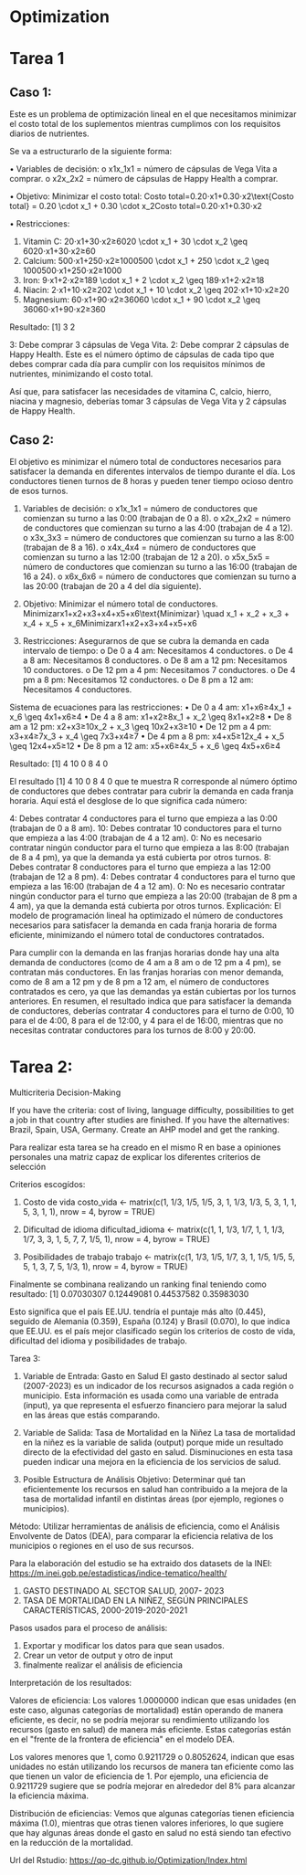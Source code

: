 # Optimization

# Tarea 1

## Caso 1: 

Este es un problema de optimización lineal en el que necesitamos minimizar el costo total de los suplementos mientras cumplimos con los requisitos diarios de nutrientes.

Se va a estructurarlo de la siguiente forma:

•	Variables de decisión:
o	x1x_1x1 = número de cápsulas de Vega Vita a comprar.
o	x2x_2x2 = número de cápsulas de Happy Health a comprar.

•	Objetivo: Minimizar el costo total:
Costo total=0.20⋅x1+0.30⋅x2\text{Costo total} = 0.20 \cdot x_1 + 0.30 \cdot x_2Costo total=0.20⋅x1+0.30⋅x2

•	Restricciones:
1.	Vitamin C: 20⋅x1+30⋅x2≥6020 \cdot x_1 + 30 \cdot x_2 \geq 6020⋅x1+30⋅x2≥60
2.	Calcium: 500⋅x1+250⋅x2≥1000500 \cdot x_1 + 250 \cdot x_2 \geq 1000500⋅x1+250⋅x2≥1000
3.	Iron: 9⋅x1+2⋅x2≥189 \cdot x_1 + 2 \cdot x_2 \geq 189⋅x1+2⋅x2≥18
4.	Niacin: 2⋅x1+10⋅x2≥202 \cdot x_1 + 10 \cdot x_2 \geq 202⋅x1+10⋅x2≥20
5.	Magnesium: 60⋅x1+90⋅x2≥36060 \cdot x_1 + 90 \cdot x_2 \geq 36060⋅x1+90⋅x2≥360

Resultado: [1] 3 2

3: Debe comprar 3 cápsulas de Vega Vita.
2: Debe comprar 2 cápsulas de Happy Health.
Este es el número óptimo de cápsulas de cada tipo que debes comprar cada día para cumplir con los requisitos mínimos de nutrientes, minimizando el costo total.

Así que, para satisfacer las necesidades de vitamina C, calcio, hierro, niacina y magnesio, deberías tomar 3 cápsulas de Vega Vita y 2 cápsulas de Happy Health.

## Caso 2: 

El objetivo es minimizar el número total de conductores necesarios para satisfacer la demanda en diferentes intervalos de tiempo durante el día. Los conductores tienen turnos de 8 horas y pueden tener tiempo ocioso dentro de esos turnos.

1.	Variables de decisión:
o	x1x_1x1 = número de conductores que comienzan su turno a las 0:00 (trabajan de 0 a 8).
o	x2x_2x2 = número de conductores que comienzan su turno a las 4:00 (trabajan de 4 a 12).
o	x3x_3x3 = número de conductores que comienzan su turno a las 8:00 (trabajan de 8 a 16).
o	x4x_4x4 = número de conductores que comienzan su turno a las 12:00 (trabajan de 12 a 20).
o	x5x_5x5 = número de conductores que comienzan su turno a las 16:00 (trabajan de 16 a 24).
o	x6x_6x6 = número de conductores que comienzan su turno a las 20:00 (trabajan de 20 a 4 del día siguiente).

2.	Objetivo: Minimizar el número total de conductores.
Minimizarx1+x2+x3+x4+x5+x6\text{Minimizar} \quad x_1 + x_2 + x_3 + x_4 + x_5 + x_6Minimizarx1+x2+x3+x4+x5+x6

4.	Restricciones: Asegurarnos de que se cubra la demanda en cada intervalo de tiempo:
o	De 0 a 4 am: Necesitamos 4 conductores.
o	De 4 a 8 am: Necesitamos 8 conductores.
o	De 8 am a 12 pm: Necesitamos 10 conductores.
o	De 12 pm a 4 pm: Necesitamos 7 conductores.
o	De 4 pm a 8 pm: Necesitamos 12 conductores.
o	De 8 pm a 12 am: Necesitamos 4 conductores.

Sistema de ecuaciones para las restricciones:
•	De 0 a 4 am: x1+x6≥4x_1 + x_6 \geq 4x1+x6≥4
•	De 4 a 8 am: x1+x2≥8x_1 + x_2 \geq 8x1+x2≥8
•	De 8 am a 12 pm: x2+x3≥10x_2 + x_3 \geq 10x2+x3≥10
•	De 12 pm a 4 pm: x3+x4≥7x_3 + x_4 \geq 7x3+x4≥7
•	De 4 pm a 8 pm: x4+x5≥12x_4 + x_5 \geq 12x4+x5≥12
•	De 8 pm a 12 am: x5+x6≥4x_5 + x_6 \geq 4x5+x6≥4

Resultado: [1]  4 10  0  8  4  0

El resultado [1] 4 10 0 8 4 0 que te muestra R corresponde al número óptimo de conductores que debes contratar para cubrir la demanda en cada franja horaria. Aquí está el desglose de lo que significa cada número:

4: Debes contratar 4 conductores para el turno que empieza a las 0:00 (trabajan de 0 a 8 am).
10: Debes contratar 10 conductores para el turno que empieza a las 4:00 (trabajan de 4 a 12 am).
0: No es necesario contratar ningún conductor para el turno que empieza a las 8:00 (trabajan de 8 a 4 pm), ya que la demanda ya está cubierta por otros turnos.
8: Debes contratar 8 conductores para el turno que empieza a las 12:00 (trabajan de 12 a 8 pm).
4: Debes contratar 4 conductores para el turno que empieza a las 16:00 (trabajan de 4 a 12 am).
0: No es necesario contratar ningún conductor para el turno que empieza a las 20:00 (trabajan de 8 pm a 4 am), ya que la demanda está cubierta por otros turnos.
Explicación:
El modelo de programación lineal ha optimizado el número de conductores necesarios para satisfacer la demanda en cada franja horaria de forma eficiente, minimizando el número total de conductores contratados.

Para cumplir con la demanda en las franjas horarias donde hay una alta demanda de conductores (como de 4 am a 8 am o de 12 pm a 4 pm), se contratan más conductores.
En las franjas horarias con menor demanda, como de 8 am a 12 pm y de 8 pm a 12 am, el número de conductores contratados es cero, ya que las demandas ya están cubiertas por los turnos anteriores.
En resumen, el resultado indica que para satisfacer la demanda de conductores, deberías contratar 4 conductores para el turno de 0:00, 10 para el de 4:00, 8 para el de 12:00, y 4 para el de 16:00, mientras que no necesitas contratar conductores para los turnos de 8:00 y 20:00.

# Tarea 2: 

Multicriteria Decision-Making

If you have the criteria: cost of living, language difficulty, possibilities to get a job in that country after studies are finished.
If you have the alternatives: Brazil, Spain, USA, Germany.
Create an AHP model and get the ranking.

Para realizar esta tarea se ha creado en el mismo R en base a opiniones personales una matriz capaz de explicar los diferentes criterios de selección

Criterios escogídos: 
1. Costo de vida 
costo_vida <- matrix(c(1, 1/3, 1/5, 1/5,
                       3, 1, 1/3, 1/3,
                       5, 3, 1, 1,
                       5, 3, 1, 1), 
                     nrow = 4, byrow = TRUE)

2. Dificultad de idioma 
dificultad_idioma <- matrix(c(1, 1, 1/3, 1/7,
                              1, 1, 1/3, 1/7,
                              3, 3, 1, 5,
                              7, 7, 1/5, 1), 
                            nrow = 4, byrow = TRUE)
3. Posibilidades de trabajo
trabajo <- matrix(c(1, 1/3, 1/5, 1/7,
                    3, 1, 1/5, 1/5,
                    5, 5, 1, 3,
                    7, 5, 1/3, 1), 
                  nrow = 4, byrow = TRUE)

Finalmente se combinana realizando un ranking final teniendo como resultado: 
[1] 0.07030307 0.12449081 0.44537582 0.35983030

Esto significa que el país EE.UU. tendría el puntaje más alto (0.445), seguido de Alemania (0.359), España (0.124) y Brasil (0.070), lo que indica que EE.UU. es el país mejor clasificado según los criterios de costo de vida, dificultad del idioma y posibilidades de trabajo.

Tarea 3: 

1. Variable de Entrada: Gasto en Salud
El gasto destinado al sector salud (2007-2023) es un indicador de los recursos asignados a cada región o municipio. Esta información es usada como una variable de entrada (input), ya que representa el esfuerzo financiero para mejorar la salud en las áreas que estás comparando.

2. Variable de Salida: Tasa de Mortalidad en la Niñez
La tasa de mortalidad en la niñez es la variable de salida (output) porque mide un resultado directo de la efectividad del gasto en salud. Disminuciones en esta tasa pueden indicar una mejora en la eficiencia de los servicios de salud.

3. Posible Estructura de Análisis
Objetivo: Determinar qué tan eficientemente los recursos en salud han contribuido a la mejora de la tasa de mortalidad infantil en distintas áreas (por ejemplo, regiones o municipios).

Método: Utilizar herramientas de análisis de eficiencia, como el Análisis Envolvente de Datos (DEA), para comparar la eficiencia relativa de los municipios o regiones en el uso de sus recursos.

Para la elaboración del estudio se ha extraido dos datasets de la INEI:
https://m.inei.gob.pe/estadisticas/indice-tematico/health/
1. GASTO DESTINADO AL SECTOR SALUD, 2007- 2023
2. TASA DE MORTALIDAD EN LA NIÑEZ, SEGÚN PRINCIPALES CARACTERÍSTICAS, 2000-2019-2020-2021

Pasos usados para el proceso de análisis: 
1. Exportar y modificar los datos para que sean usados.
2. Crear un vetor de output y otro de input
3. finalmente realizar el análisis de eficiencia

Interpretación de los resultados:

Valores de eficiencia:
Los valores 1.0000000 indican que esas unidades (en este caso, algunas categorías de mortalidad) están operando de manera eficiente, es decir, no se podría mejorar su rendimiento utilizando los recursos (gasto en salud) de manera más eficiente. Estas categorías están en el "frente de la frontera de eficiencia" en el modelo DEA.

Los valores menores que 1, como 0.9211729 o 0.8052624, indican que esas unidades no están utilizando los recursos de manera tan eficiente como las que tienen un valor de eficiencia de 1. Por ejemplo, una eficiencia de 0.9211729 sugiere que se podría mejorar en alrededor del 8% para alcanzar la eficiencia máxima.

Distribución de eficiencias:
Vemos que algunas categorías tienen eficiencia máxima (1.0), mientras que otras tienen valores inferiores, lo que sugiere que hay algunas áreas donde el gasto en salud no está siendo tan efectivo en la reducción de la mortalidad.

Url del Rstudio: 
https://qo-dc.github.io/Optimization/Index.html
